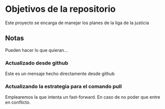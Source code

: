 # Objetivos de la repositorio

Este proyecto se encarga de manejar los planes de la liga de la justicia


## Notas
Pueden hacer lo que quieran...

### Actualizado desde github
Este es un mensaje hecho directamente desde github

### Actualizando la estrategia para el comando pull

Emplearemos la que intenta un fast-forward. En caso de no poder que entre en conflicto.
